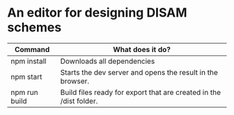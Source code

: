 # An editor for designing DISAM schemes

| Command | What does it do? |
| ------- | ---------------- |
| npm install | Downloads all dependencies |
| npm start | Starts the dev server and opens the result in the browser. |
| npm run build | Build files ready for export that are created in the /dist folder. |